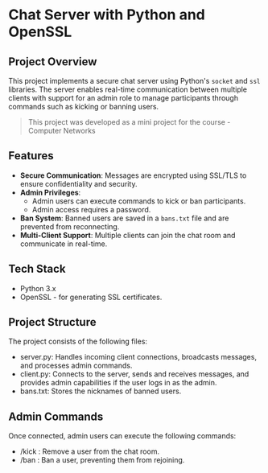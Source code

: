 # Chat Server with Python and OpenSSL

## Project Overview
This project implements a secure chat server using Python's `socket` and `ssl` libraries. The server enables real-time communication between multiple clients with support for an admin role to manage participants through commands such as kicking or banning users.

> This project was developed as a mini project for the course - Computer Networks

## Features

- **Secure Communication**: Messages are encrypted using SSL/TLS to ensure confidentiality and security.
- **Admin Privileges**: 
  - Admin users can execute commands to kick or ban participants.
  - Admin access requires a password.
- **Ban System**: Banned users are saved in a `bans.txt` file and are prevented from reconnecting.
- **Multi-Client Support**: Multiple clients can join the chat room and communicate in real-time.

## Tech Stack

- Python 3.x 
- OpenSSL - for generating SSL certificates.

## Project Structure
The project consists of the following files:

- server.py: Handles incoming client connections, broadcasts messages, and processes admin commands.
- client.py: Connects to the server, sends and receives messages, and provides admin capabilities if the user logs in as the admin.
- bans.txt: Stores the nicknames of banned users.

## Admin Commands
Once connected, admin users can execute the following commands:

- /kick <nickname>: Remove a user from the chat room.
- /ban <nickname>: Ban a user, preventing them from rejoining.
